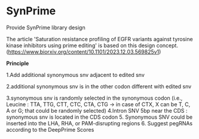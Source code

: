 # SynPrime
Provide SynPrime library design


The article 'Saturation resistance profiling of EGFR variants against tyrosine kinase inhibitors using prime editing' is based on this design concept. (https://www.biorxiv.org/content/10.1101/2023.12.03.569825v1)


**Principle**

1.Add additional synonymous snv adjacent to edited snv

2.additional synonymous snv is in the other codon different with edited snv

3.synonymous snv is randomly selected in the synonymous codon (i.e., Leucine : TTA, TTG, CTT, CTC, CTA, CTG -> in case of CTX, X can be T, C, A or G; that could be randomly selected)
4.Intron SNV 5bp near the CDS : synonymous snv is located in the CDS codon
5. Synonymous SNV could be inserted into the LHA, RHA, or PAM-disrupting regions
6. Suggest pegRNAs according to the DeepPrime Scores 
